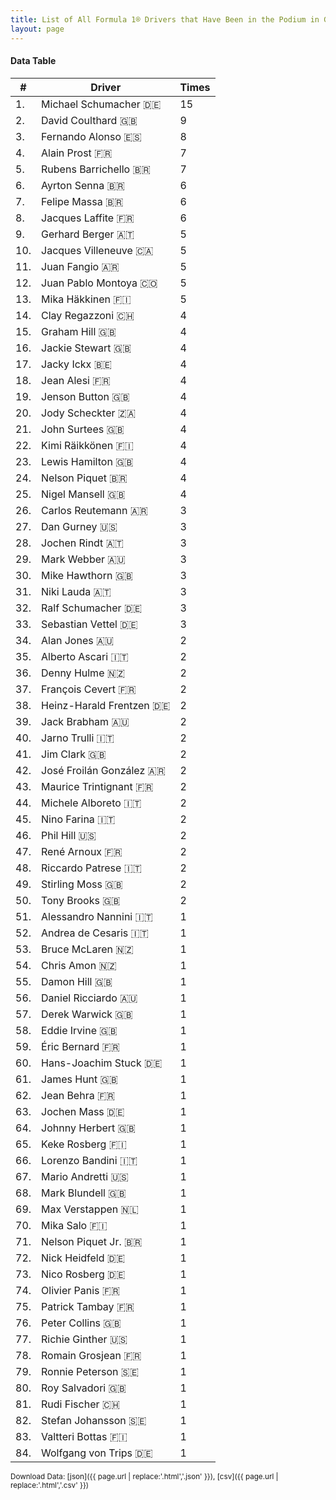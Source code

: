 ```yaml
---
title: List of All Formula 1® Drivers that Have Been in the Podium in Germany
layout: page
---
```


<canvas id="chart" width="400" height="180"></canvas>
<script>
var data = {
    "datasets": [
        {
            "backgroundColor": "#f3a935",
            "borderColor": "#f68639",
            "borderWidth": 1,
            "data": [
                15.0,
                9.0,
                8.0,
                7.0,
                7.0,
                6.0,
                6.0,
                6.0,
                5.0,
                5.0,
                5.0,
                5.0,
                5.0,
                4.0,
                4.0,
                4.0,
                4.0,
                4.0,
                4.0,
                4.0,
                4.0,
                4.0,
                4.0,
                4.0,
                4.0,
                3.0,
                3.0,
                3.0,
                3.0,
                3.0,
                3.0,
                3.0,
                3.0,
                2.0,
                2.0,
                2.0,
                2.0,
                2.0,
                2.0,
                2.0,
                2.0,
                2.0,
                2.0,
                2.0,
                2.0,
                2.0,
                2.0,
                2.0,
                2.0,
                2.0,
                1.0,
                1.0,
                1.0,
                1.0,
                1.0,
                1.0,
                1.0,
                1.0,
                1.0,
                1.0,
                1.0,
                1.0,
                1.0,
                1.0,
                1.0,
                1.0,
                1.0,
                1.0,
                1.0,
                1.0,
                1.0,
                1.0,
                1.0,
                1.0,
                1.0,
                1.0,
                1.0,
                1.0,
                1.0,
                1.0,
                1.0,
                1.0,
                1.0,
                1.0
            ],
            "label": "Times"
        }
    ],
    "labels": [
        "Michael Schumacher 🇩🇪",
        "David Coulthard 🇬🇧",
        "Fernando Alonso 🇪🇸",
        "Alain Prost 🇫🇷",
        "Rubens Barrichello 🇧🇷",
        "Ayrton Senna 🇧🇷",
        "Felipe Massa 🇧🇷",
        "Jacques Laffite 🇫🇷",
        "Gerhard Berger 🇦🇹",
        "Jacques Villeneuve 🇨🇦",
        "Juan Fangio 🇦🇷",
        "Juan Pablo Montoya 🇨🇴",
        "Mika Häkkinen 🇫🇮",
        "Clay Regazzoni 🇨🇭",
        "Graham Hill 🇬🇧",
        "Jackie Stewart 🇬🇧",
        "Jacky Ickx 🇧🇪",
        "Jean Alesi 🇫🇷",
        "Jenson Button 🇬🇧",
        "Jody Scheckter 🇿🇦",
        "John Surtees 🇬🇧",
        "Kimi Räikkönen 🇫🇮",
        "Lewis Hamilton 🇬🇧",
        "Nelson Piquet 🇧🇷",
        "Nigel Mansell 🇬🇧",
        "Carlos Reutemann 🇦🇷",
        "Dan Gurney 🇺🇸",
        "Jochen Rindt 🇦🇹",
        "Mark Webber 🇦🇺",
        "Mike Hawthorn 🇬🇧",
        "Niki Lauda 🇦🇹",
        "Ralf Schumacher 🇩🇪",
        "Sebastian Vettel 🇩🇪",
        "Alan Jones 🇦🇺",
        "Alberto Ascari 🇮🇹",
        "Denny Hulme 🇳🇿",
        "François Cevert 🇫🇷",
        "Heinz-Harald Frentzen 🇩🇪",
        "Jack Brabham 🇦🇺",
        "Jarno Trulli 🇮🇹",
        "Jim Clark 🇬🇧",
        "José Froilán González 🇦🇷",
        "Maurice Trintignant 🇫🇷",
        "Michele Alboreto 🇮🇹",
        "Nino Farina 🇮🇹",
        "Phil Hill 🇺🇸",
        "René Arnoux 🇫🇷",
        "Riccardo Patrese 🇮🇹",
        "Stirling Moss 🇬🇧",
        "Tony Brooks 🇬🇧",
        "Alessandro Nannini 🇮🇹",
        "Andrea de Cesaris 🇮🇹",
        "Bruce McLaren 🇳🇿",
        "Chris Amon 🇳🇿",
        "Damon Hill 🇬🇧",
        "Daniel Ricciardo 🇦🇺",
        "Derek Warwick 🇬🇧",
        "Eddie Irvine 🇬🇧",
        "Éric Bernard 🇫🇷",
        "Hans-Joachim Stuck 🇩🇪",
        "James Hunt 🇬🇧",
        "Jean Behra 🇫🇷",
        "Jochen Mass 🇩🇪",
        "Johnny Herbert 🇬🇧",
        "Keke Rosberg 🇫🇮",
        "Lorenzo Bandini 🇮🇹",
        "Mario Andretti 🇺🇸",
        "Mark Blundell 🇬🇧",
        "Max Verstappen 🇳🇱",
        "Mika Salo 🇫🇮",
        "Nelson Piquet Jr. 🇧🇷",
        "Nick Heidfeld 🇩🇪",
        "Nico Rosberg 🇩🇪",
        "Olivier Panis 🇫🇷",
        "Patrick Tambay 🇫🇷",
        "Peter Collins 🇬🇧",
        "Richie Ginther 🇺🇸",
        "Romain Grosjean 🇫🇷",
        "Ronnie Peterson 🇸🇪",
        "Roy Salvadori 🇬🇧",
        "Rudi Fischer 🇨🇭",
        "Stefan Johansson 🇸🇪",
        "Valtteri Bottas 🇫🇮",
        "Wolfgang von Trips 🇩🇪"
    ]
};
var options = {
  legend: {
    display: false
  },
  scales: {
    xAxes: [{
      ticks: {
        beginAtZero: true,
        maxRotation: 180,
        display: window.innerWidth > 800
      }
    }],
    yAxes: [{
      ticks: {
        beginAtZero: true
      }
    }]
  },
  onResize: function(chart, size) {
    chart.options.scales.xAxes[0].ticks.display = size.width > 800;
  }
};
new Chart("chart", {
    data: data,
    type: 'bar',
    options: options
});
</script>



#### Data Table

| # | Driver | Times |
|--|--|--|
| 1. | Michael Schumacher 🇩🇪 | 15 |
| 2. | David Coulthard 🇬🇧 | 9 |
| 3. | Fernando Alonso 🇪🇸 | 8 |
| 4. | Alain Prost 🇫🇷 | 7 |
| 5. | Rubens Barrichello 🇧🇷 | 7 |
| 6. | Ayrton Senna 🇧🇷 | 6 |
| 7. | Felipe Massa 🇧🇷 | 6 |
| 8. | Jacques Laffite 🇫🇷 | 6 |
| 9. | Gerhard Berger 🇦🇹 | 5 |
| 10. | Jacques Villeneuve 🇨🇦 | 5 |
| 11. | Juan Fangio 🇦🇷 | 5 |
| 12. | Juan Pablo Montoya 🇨🇴 | 5 |
| 13. | Mika Häkkinen 🇫🇮 | 5 |
| 14. | Clay Regazzoni 🇨🇭 | 4 |
| 15. | Graham Hill 🇬🇧 | 4 |
| 16. | Jackie Stewart 🇬🇧 | 4 |
| 17. | Jacky Ickx 🇧🇪 | 4 |
| 18. | Jean Alesi 🇫🇷 | 4 |
| 19. | Jenson Button 🇬🇧 | 4 |
| 20. | Jody Scheckter 🇿🇦 | 4 |
| 21. | John Surtees 🇬🇧 | 4 |
| 22. | Kimi Räikkönen 🇫🇮 | 4 |
| 23. | Lewis Hamilton 🇬🇧 | 4 |
| 24. | Nelson Piquet 🇧🇷 | 4 |
| 25. | Nigel Mansell 🇬🇧 | 4 |
| 26. | Carlos Reutemann 🇦🇷 | 3 |
| 27. | Dan Gurney 🇺🇸 | 3 |
| 28. | Jochen Rindt 🇦🇹 | 3 |
| 29. | Mark Webber 🇦🇺 | 3 |
| 30. | Mike Hawthorn 🇬🇧 | 3 |
| 31. | Niki Lauda 🇦🇹 | 3 |
| 32. | Ralf Schumacher 🇩🇪 | 3 |
| 33. | Sebastian Vettel 🇩🇪 | 3 |
| 34. | Alan Jones 🇦🇺 | 2 |
| 35. | Alberto Ascari 🇮🇹 | 2 |
| 36. | Denny Hulme 🇳🇿 | 2 |
| 37. | François Cevert 🇫🇷 | 2 |
| 38. | Heinz-Harald Frentzen 🇩🇪 | 2 |
| 39. | Jack Brabham 🇦🇺 | 2 |
| 40. | Jarno Trulli 🇮🇹 | 2 |
| 41. | Jim Clark 🇬🇧 | 2 |
| 42. | José Froilán González 🇦🇷 | 2 |
| 43. | Maurice Trintignant 🇫🇷 | 2 |
| 44. | Michele Alboreto 🇮🇹 | 2 |
| 45. | Nino Farina 🇮🇹 | 2 |
| 46. | Phil Hill 🇺🇸 | 2 |
| 47. | René Arnoux 🇫🇷 | 2 |
| 48. | Riccardo Patrese 🇮🇹 | 2 |
| 49. | Stirling Moss 🇬🇧 | 2 |
| 50. | Tony Brooks 🇬🇧 | 2 |
| 51. | Alessandro Nannini 🇮🇹 | 1 |
| 52. | Andrea de Cesaris 🇮🇹 | 1 |
| 53. | Bruce McLaren 🇳🇿 | 1 |
| 54. | Chris Amon 🇳🇿 | 1 |
| 55. | Damon Hill 🇬🇧 | 1 |
| 56. | Daniel Ricciardo 🇦🇺 | 1 |
| 57. | Derek Warwick 🇬🇧 | 1 |
| 58. | Eddie Irvine 🇬🇧 | 1 |
| 59. | Éric Bernard 🇫🇷 | 1 |
| 60. | Hans-Joachim Stuck 🇩🇪 | 1 |
| 61. | James Hunt 🇬🇧 | 1 |
| 62. | Jean Behra 🇫🇷 | 1 |
| 63. | Jochen Mass 🇩🇪 | 1 |
| 64. | Johnny Herbert 🇬🇧 | 1 |
| 65. | Keke Rosberg 🇫🇮 | 1 |
| 66. | Lorenzo Bandini 🇮🇹 | 1 |
| 67. | Mario Andretti 🇺🇸 | 1 |
| 68. | Mark Blundell 🇬🇧 | 1 |
| 69. | Max Verstappen 🇳🇱 | 1 |
| 70. | Mika Salo 🇫🇮 | 1 |
| 71. | Nelson Piquet Jr. 🇧🇷 | 1 |
| 72. | Nick Heidfeld 🇩🇪 | 1 |
| 73. | Nico Rosberg 🇩🇪 | 1 |
| 74. | Olivier Panis 🇫🇷 | 1 |
| 75. | Patrick Tambay 🇫🇷 | 1 |
| 76. | Peter Collins 🇬🇧 | 1 |
| 77. | Richie Ginther 🇺🇸 | 1 |
| 78. | Romain Grosjean 🇫🇷 | 1 |
| 79. | Ronnie Peterson 🇸🇪 | 1 |
| 80. | Roy Salvadori 🇬🇧 | 1 |
| 81. | Rudi Fischer 🇨🇭 | 1 |
| 82. | Stefan Johansson 🇸🇪 | 1 |
| 83. | Valtteri Bottas 🇫🇮 | 1 |
| 84. | Wolfgang von Trips 🇩🇪 | 1 |

<small>Download Data: [json]({{ page.url | replace:'.html','.json' }}), [csv]({{ page.url | replace:'.html','.csv' }})</small>
